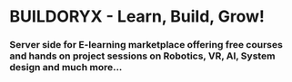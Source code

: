 # BUILDORYX - Learn, Build, Grow!
### Server side for E-learning marketplace offering free courses and hands on project sessions on Robotics, VR, AI, System design and much more...

